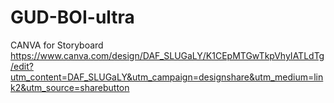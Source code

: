 # GUD-BOI-ultra


CANVA for Storyboard
https://www.canva.com/design/DAF_SLUGaLY/K1CEpMTGwTkpVhyIATLdTg/edit?utm_content=DAF_SLUGaLY&utm_campaign=designshare&utm_medium=link2&utm_source=sharebutton